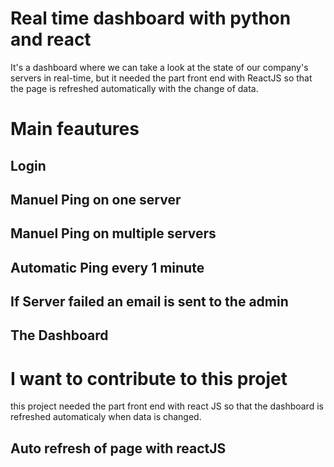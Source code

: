 # Real time dashboard with python and react
It's a dashboard where we can take a look at the state of our company's servers in real-time, but it needed the part front end with ReactJS so that the page is refreshed automatically with the change of data.

# Main feautures
## Login


## Manuel Ping on one server

## Manuel Ping on multiple servers

## Automatic Ping every 1 minute 

## If Server failed an email is sent to the admin

## The Dashboard

# I want to contribute to this projet
this project needed the part front end with react JS so that the dashboard is refreshed automaticaly when data is changed.

## Auto refresh of page with reactJS
